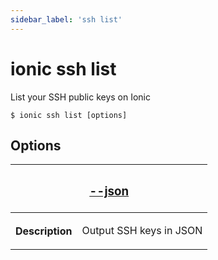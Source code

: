 ```yaml
---
sidebar_label: 'ssh list'
---
```


# ionic ssh list

List your SSH public keys on Ionic

```shell
$ ionic ssh list [options]
```

## Options

<table className="reference-table">
  <thead>
    <tr>
      <th colSpan="2">
        <h3>
          <a href="#option-json" id="option-json">
            --json
          </a>
        </h3>
      </th>
    </tr>
  </thead>
  <tbody>
    <tr>
      <th>Description</th>
      <td>
        <p>Output SSH keys in JSON</p>
      </td>
    </tr>
  </tbody>
</table>
